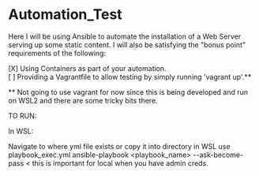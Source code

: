 # Automation_Test
Here I will be using Ansible to automate the installation of a Web Server serving up some static content. I will also be satisfying the "bonus point" requirements of the following:

[X] Using Containers as part of your automation.\
[ ] Providing a Vagrantfile to allow testing by simply running 'vagrant up'.**

** Not going to use vagrant for now since this is being developed and run on WSL2 and there are some tricky bits there.

TO RUN:

In WSL:

Navigate to where yml file exists or copy it into directory in WSL
use playbook_exec.yml
ansible-playbook <playbook_name> --ask-become-pass < this is important for local when you have admin creds. 

